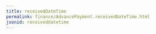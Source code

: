 ```yaml
---
title: receivedDateTime
permalink: finance/AdvancePayment.receivedDateTime.html
jsonid: receiveddatetime
---
```

